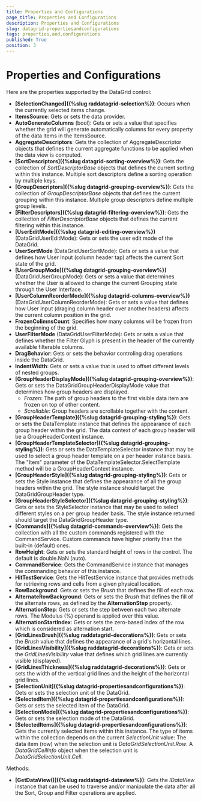 ```yaml
---
title: Properties and Configurations
page_title: Properties and Configurations
description: Properties and Configurations
slug: datagrid-propertiesandconfigurations
tags: properties,and,configurations
published: True
position: 3
---
```


# Properties and Configurations

Here are the properties supported by the DataGrid control:

* **[SelectionChanged]({%slug raddatagrid-selection%})**: Occurs when the currently selected items change.
* **ItemsSource**: Gets or sets the data provider.
* **AutoGenerateColumns** (bool): Gets or sets a value that specifies whether the grid will generate automatically columns for every property of the data items in the ItemsSource.
* **AggregateDescriptors**: Gets the collection of AggregateDescriptor objects that defines the current aggregate functions to be applied when the data view is computed.
* **[SortDescriptors]({%slug datagrid-sorting-overview%})**: Gets the collection of *SortDescriptorBase* objects that defines the current sorting within this instance.
Multiple sort descriptors define a sorting operation by multiple keys.
* **[GroupDescriptors]({%slug datagrid-grouping-overview%})**: Gets the collection of *GroupDescriptorBase* objects that defines the current grouping within this instance.
Multiple group descriptors define multiple group levels.
* **[FilterDescriptors]({%slug datagrid-filtering-overview%})**: Gets the collection of *FilterDescriptorBase* objects that defines the current filtering within this instance.
* **[UserEditMode]({%slug datagrid-editing-overview%})** (DataGridUserEditMode): Gets or sets the user edit mode of the DataGrid.
* **UserSortMode** (DataGridUserSortMode): Gets or sets a value that defines how User Input (column header tap) affects the current Sort state of the grid.
* **[UserGroupMode]({%slug datagrid-grouping-overview%})**
(DataGridUserGroupMode): Gets or sets a value that determines whether the User is allowed to change the current Grouping state through the User Interface.
* **[UserColumnReorderMode]({%slug datagrid-columns-overview%})**
(DataGridUserColumnReorderMode): Gets or sets a value that defines how User Input (draging column header over another headers) affects the current column position in the grid.
* **FrozenColimnsCount**: Specifies how many columns will be frozen from the beginning of the grid.
* **UserFilterMode**
(DataGridUserFilterMode): Gets or sets a value that defines whether the Filter Glyph is present in the header of the currently available filterable columns.
* **DragBehavior**: Gets or sets the behavior controling drag operations inside the DataGrid.
* **IndentWidth**: Gets or sets a value that is used to offset different levels of nested groups.
* **[GroupHeaderDisplayMode]({%slug datagrid-grouping-overview%})**: Gets or sets the DataGridGroupHeaderDisplayMode value that determines how group headers are displayed.
	* *Frozen*: The path of group headers to the first visible data item are frozen on top of other content.
	* *Scrollable*: Group headers are scrollable together with the content.
* **[GroupHeaderTemplate]({%slug datagrid-grouping-styling%})**: Gets or sets the DataTemplate instance that defines the appearance of each group header within the grid. The data context of each group header will be a GroupHeaderContext instance.
* **[GroupHeaderTemplateSelector]({%slug datagrid-grouping-styling%})**: Gets or sets the DataTemplateSelector instance that may be used to select a group header template on a per header instance basis.
The "Item" parameter of the DataTemplateSelector.SelectTemplate method will be a GroupHeaderContext instance.
* **[GroupHeaderStyle]({%slug datagrid-grouping-styling%})**: Gets or sets the Style instance that defines the appearance of all the group headers within the grid. The style instance should target the DataGridGroupHeader type.
* **[GroupHeaderStyleSelector]({%slug datagrid-grouping-styling%})**: Gets or sets the StyleSelector instance that may be used to select different styles on a per group header basis.
The style instance returned should target the DataGridGroupHeader type.
* **[Commands]({%slug datagrid-commands-overview%})**: Gets the collection with all the custom commands registered with the CommandService. Custom commands have higher priority than the built-in (default) ones.
* **RowHeight**: Gets or sets the standard height of rows in the control. The default is double.NaN (auto).
* **CommandService**: Gets the CommandService instance that manages the commanding behavior of this instance.
* **HitTestService**: Gets the HitTestService instance that provides methods for retrieving rows and cells from a given physical location.
* **RowBackground**: Gets or sets the *Brush* that defines the fill of each row.
* **AlternateRowBackground**: Gets or sets the *Brush* that defines the fill of the alternate rows, as defined by the **AlternationStep** property.
* **AlternationStep**: Gets or sets the step between each two alternate rows. The Modulus (%) operand is applied over this value.
* **AlternationStartIndex**: Gets or sets the zero-based index of the row which is considered as alternation start.
* **[GridLinesBrush]({%slug raddatagrid-decorations%})**: Gets or sets the *Brush* value that defines the appearance of a grid's horizontal lines.
* **[GridLinesVisibility]({%slug raddatagrid-decorations%})**: Gets or sets the *GridLinesVisibility* value that defines which grid lines are currently visible (displayed).
* **[GridLinesThickness]({%slug raddatagrid-decorations%})**: Gets or sets the width of the vertical grid lines and the height of the horizontal grid lines.
* **[SelectionUnit]({%slug datagrid-propertiesandconfigurations%})**: Gets or sets the selection unit of the DataGrid.
* **[SelectedItem]({%slug datagrid-propertiesandconfigurations%})**: Gets or sets the selected item of the DataGrid.
* **[SelectionMode]({%slug datagrid-propertiesandconfigurations%})**: Gets or sets the selection mode of the DataGrid.
* **[SelectedItems]({%slug datagrid-propertiesandconfigurations%})**: Gets the currently selected items within this instance. The type of items within the collection depends on the current *SelectionUnit* value:
The data item (row) when the selection unit is *DataGridSelectionUnit.Row*. A *DataGridCellInfo* object when the selection unit is *DataGridSelectionUnit.Cell*.

Methods:

* **[GetDataView()]({%slug raddatagrid-dataview%})**: Gets the *IDataView* instance that can be used to traverse and/or manipulate the data after all the Sort, Group and Filter operations are applied.

